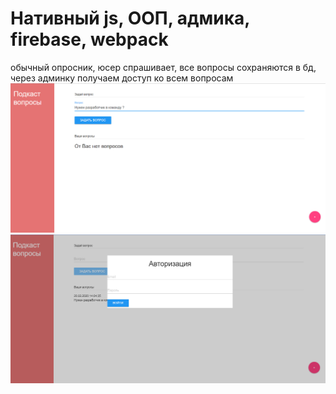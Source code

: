 # Нативный js, ООП, адмика, firebase, webpack
обычный опросник, юсер спрашивает, все вопросы сохраняются в бд, через админку получаем доступ ко всем вопросам
![](q.png)
![](q2.png)
